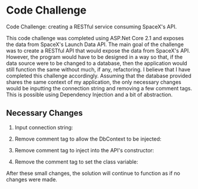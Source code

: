 # Code Challenge
Code Challenge: creating a RESTful service consuming SpaceX's API. 

This code challenge was completed using ASP.Net Core 2.1 and exposes the data from SpaceX's Launch Data API. 
The main goal of the challenge was to create a RESTful API that would expose the data from SpaceX's API.
However, the program would have to be designed in a way so that, if the data source were to be changed to a database, then the application would still function the same without much, if any, refactoring. I believe that I have completed this challenge accordingly. Assuming that the database provided shares the same context of my application, the only necessary changes would be inputting the connection string and removing a few comment tags. This is possible using Dependency Injection and a bit of abstraction. 

## Necessary Changes

1. Input connection string:

2. Remove comment tag to allow the DbContext to be injected:

3. Remove comment tag to inject into the API's constructor:

4. Remove the comment tag to set the class variable:

After these small changes, the solution will continue to function as if no changes were made. 
